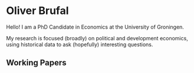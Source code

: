 # Oliver Brufal

Hello! I am a PhD Candidate in Economics at the University of Groningen.

My research is focused (broadly) on political and development economics, using historical data to ask (hopefully) interesting questions.

## Working Papers

